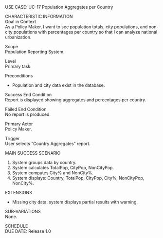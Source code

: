 USE CASE: UC-17 Population Aggregates per Country

CHARACTERISTIC INFORMATION  
Goal in Context  
As a Policy Maker, I want to see population totals, city populations, and non-city populations with percentages per country so that I can analyze national urbanization.

Scope  
Population Reporting System.

Level  
Primary task.

Preconditions
- Population and city data exist in the database.

Success End Condition  
Report is displayed showing aggregates and percentages per country.

Failed End Condition  
No report is produced.

Primary Actor  
Policy Maker.

Trigger  
User selects “Country Aggregates” report.

MAIN SUCCESS SCENARIO
1. System groups data by country.
2. System calculates TotalPop, CityPop, NonCityPop.
3. System computes City% and NonCity%.
4. System displays: Country, TotalPop, CityPop, City%, NonCityPop, NonCity%.

EXTENSIONS
- Missing city data: system displays partial results with warning.

SUB-VARIATIONS  
None.

SCHEDULE  
DUE DATE: Release 1.0
